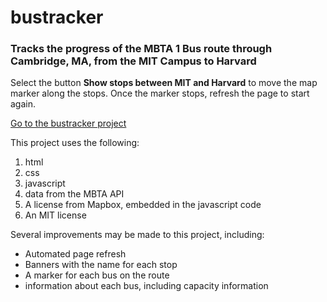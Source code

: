 # bustracker

### Tracks the progress of the MBTA 1 Bus route through Cambridge, MA, from the MIT Campus to Harvard

Select the button **Show stops between MIT and Harvard** to move the map marker along the stops. Once the marker stops, refresh the page to start again. 

<a href="https://billmcconnell.github.io/bustracker/">Go to the bustracker project</a>

This project uses the following:

1. html
2. css
3. javascript
4. data from the MBTA API
5. A license from Mapbox, embedded in the javascript code
6. An MIT license

Several improvements may be made to this project, including:

- Automated page refresh
- Banners with the name for each stop
- A marker for each bus on the route
- information about each bus, including capacity information
